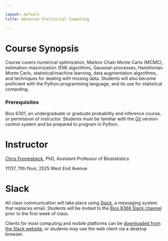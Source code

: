 ```yaml
---

layout: default
title: Advanced Statistical Computing

---
```


# Course Synopsis

Course covers numerical optimization, Markov Chain Monte Carlo (MCMC), estimation-maximization (EM) algorithms, Gaussian processes, Hamiltonian Monte Carlo, statistical/machine learning, data augmentation algorithms, and techniques for dealing with missing data. Students will also become proficient with the Python programming language, and its use for statistical computing.

### Prerequisites

Bios 6301, an undergraduate or graduate probability and inference course, or permission of instructor. Students must be familiar with the [Git](http://git-scm.com/) version control system and be prepared to program in Python.


# Instructor

[Chris Fonnesbeck](chris.fonnesbeck@vanderbilt.edu), PhD, Assistant Professor of Biostatistics

11137, 11th floor, 2525 West End Avenue

# Slack

All class communication will take place using [Slack](https://slack.com), a messaging system that replaces email. Students will be invited to the [Bios 8366 Slack channel](https://bios8366.slack.com) prior to the first week of class.

Clients for most computing and mobile platforms can be [downloaded from the Slack website](https://slack.com/downloads), or students may use the web client via a desktop browser.